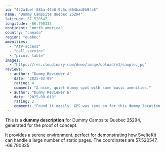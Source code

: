 ```yaml
---
id: "452a1bef-885a-4fb8-9c5c-604bad0b9fa8"
name: "Dummy Campsite Quebec 25294"
latitude: 57.520547
longitude: -66.790335
continent: "north-america"
country: "canada"
region: "quebec"
amenities:
  - "ATV-access"
  - "cell-service"
  - "picnic-table"
images:
  - "https://res.cloudinary.com/demo/image/upload/v1/sample.jpg"
reviews:
  - author: "Dummy Reviewer A"
    date: "2025-02-09"
    rating: 4
    comment: "A nice, quiet dummy spot with some basic amenities."
  - author: "Dummy Reviewer B"
    date: "2025-08-018"
    rating: 2
    comment: "Found it easily. GPS was spot on for this dummy location."
---
```


This is a **dummy description** for Dummy Campsite Quebec 25294, generated for the proof of concept.

It provides a serene environment, perfect for demonstrating how SvelteKit can handle a large number of static pages. The coordinates are 57.520547, -66.790335.
